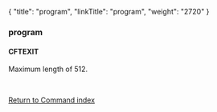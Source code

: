 {
    "title": "program",
    "linkTitle": "program",
    "weight": "2720"
}<span id="program"></span>

### program

<span id="program_CFTEXIT"></span>

#### CFTEXIT

Maximum length of 512.

 

[Return to Command index](../../)
